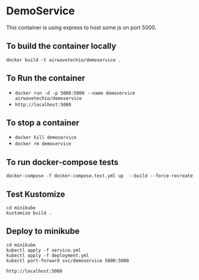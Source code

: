 # DemoService
This container is using express to host some js on port 5000.

## To build the container locally
`docker build -t airwavetechio/demoservice .`

## To Run the container
* `docker run -d -p 5000:5000 --name demoservice airwavetechio/demoservice`
* `http://localhost:5000`


## To stop a container
* `docker kill demoservice`
* `docker rm demoservice`


## To run docker-compose tests
`docker-compose -f docker-compose.test.yml up  --build --force-recreate`


## Test Kustomize
```
cd minikube
kustomize build .
```


## Deploy to minikube
```
cd minikube
kubectl apply -f service.yml
kubectl apply -f deployment.yml
kubectl port-forward svc/demoservice 5000:5000
```
`http://localhost:5000`